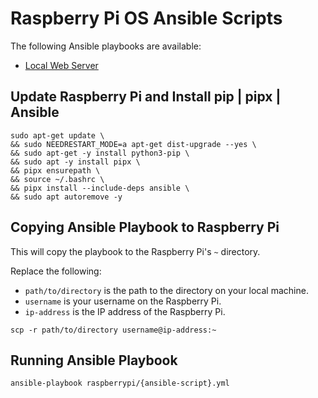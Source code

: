 # Raspberry Pi OS Ansible Scripts

The following Ansible playbooks are available:

- [Local Web Server](web-server.yml)

## Update Raspberry Pi and Install pip | pipx | Ansible

```
sudo apt-get update \
&& sudo NEEDRESTART_MODE=a apt-get dist-upgrade --yes \
&& sudo apt-get -y install python3-pip \
&& sudo apt -y install pipx \
&& pipx ensurepath \
&& source ~/.bashrc \
&& pipx install --include-deps ansible \
&& sudo apt autoremove -y
```

## Copying Ansible Playbook to Raspberry Pi

This will copy the playbook to the Raspberry Pi's `~` directory.

Replace the following:

- `path/to/directory` is the path to the directory on your local machine.
- `username` is your username on the Raspberry Pi.
- `ip-address` is the IP address of the Raspberry Pi.

```
scp -r path/to/directory username@ip-address:~
```

## Running Ansible Playbook

```
ansible-playbook raspberrypi/{ansible-script}.yml
```
